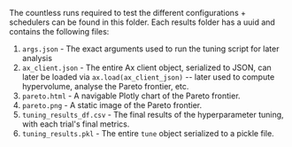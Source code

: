 The countless runs required to test the different configurations + schedulers can be found in this folder. Each results folder has a uuid and contains the following files:

1. `args.json` - The exact arguments used to run the tuning script for later analysis
2. `ax_client.json` - The entire Ax client object, serialized to JSON, can later be loaded via `ax.load(ax_client_json)` -- later used to compute hypervolume, analyse the Pareto frontier, etc.
3. `pareto.html` - A navigable Plotly chart of the Pareto frontier.
4. `pareto.png` - A static image of the Pareto frontier.
5. `tuning_results_df.csv` - The final results of the hyperparameter tuning, with each trial's final metrics.
6. `tuning_results.pkl` - The entire `tune` object serialized to a pickle file. 